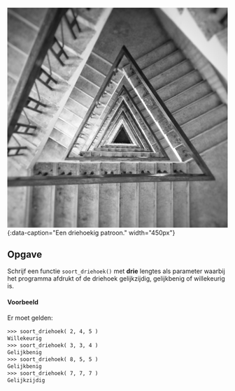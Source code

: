 ![Een driehoekig patroon.](media/triangles.jpg "Foto door Viswanath V Pai op Unsplash."){:data-caption="Een driehoekig patroon." width="450px"}

## Opgave
Schrijf een functie `soort_driehoek()` met **drie** lengtes als parameter waarbij het programma afdrukt of de driehoek gelijkzijdig, gelijkbenig of willekeurig is.

#### Voorbeeld
Er moet gelden:
```
>>> soort_driehoek( 2, 4, 5 )
Willekeurig
>>> soort_driehoek( 3, 3, 4 )
Gelijkbenig
>>> soort_driehoek( 8, 5, 5 )
Gelijkbenig
>>> soort_driehoek( 7, 7, 7 )
Gelijkzijdig
```
